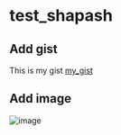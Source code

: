 # test_shapash

## Add gist
This is my gist [my_gist](https://gist.github.com/matosb/ad87330f17c06092c73f08247d55a47f)

## Add image
![image](https://user-images.githubusercontent.com/25133926/147683821-0a40fc51-55ca-4a72-926e-d7ed251c7c77.png)

